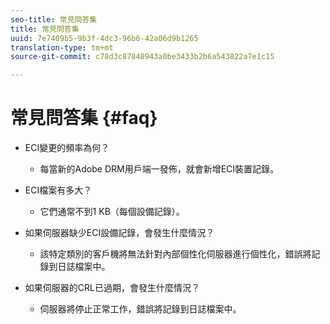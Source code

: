 ```yaml
---
seo-title: 常見問答集
title: 常見問答集
uuid: 7e7409b5-9b3f-4dc3-96b6-42a06d9b1265
translation-type: tm+mt
source-git-commit: c78d3c87848943a0be3433b2b6a543822a7e1c15

---
```



# 常見問答集 {#faq}

* ECI變更的頻率為何？
   * 每當新的Adobe DRM用戶端一發佈，就會新增ECI裝置記錄。

* ECI檔案有多大？
   * 它們通常不到1 KB（每個設備記錄）。

* 如果伺服器缺少ECI設備記錄，會發生什麼情況？
   * 該特定類別的客戶機將無法針對內部個性化伺服器進行個性化，錯誤將記錄到日誌檔案中。

* 如果伺服器的CRL已過期，會發生什麼情況？
   * 伺服器將停止正常工作，錯誤將記錄到日誌檔案中。